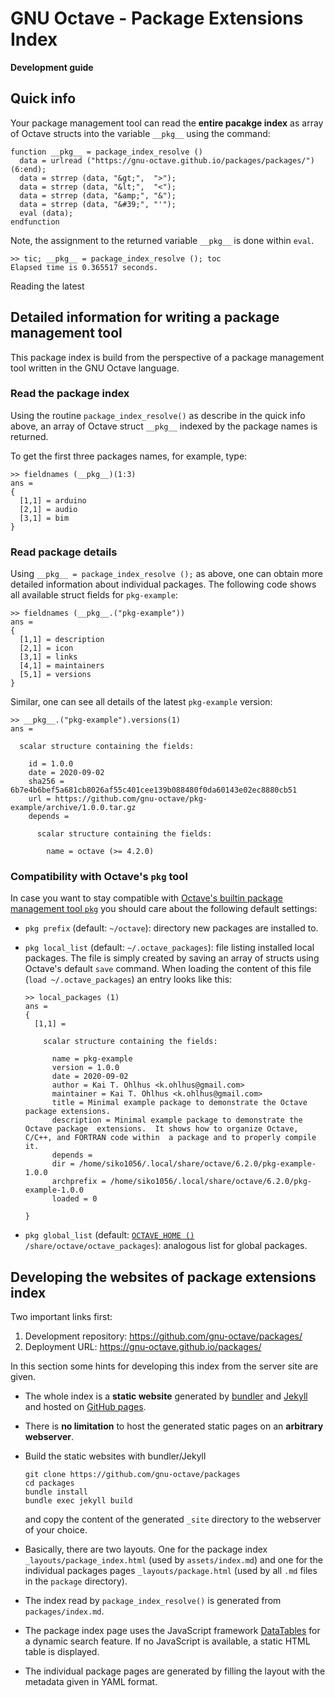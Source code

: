 # GNU Octave - Package Extensions Index

**Development guide**

## Quick info

Your package management tool can read the **entire pacakge index**
as array of Octave structs into the variable `__pkg__` using the command:
```
function __pkg__ = package_index_resolve ()
  data = urlread ("https://gnu-octave.github.io/packages/packages/")(6:end);
  data = strrep (data, "&gt;",  ">");
  data = strrep (data, "&lt;",  "<");
  data = strrep (data, "&amp;", "&");
  data = strrep (data, "&#39;", "'");
  eval (data);
endfunction
```
Note, the assignment to the returned variable `__pkg__` is done within `eval`.
```
>> tic; __pkg__ = package_index_resolve (); toc
Elapsed time is 0.365517 seconds.
```
Reading the latest


## Detailed information for writing a package management tool

This package index is build from the perspective of a package management tool
written in the GNU Octave language.


### Read the package index

Using the routine `package_index_resolve()` as describe in the quick info above,
an array of Octave struct `__pkg__` indexed by the package names is returned.

To get the first three packages names, for example, type:
```
>> fieldnames (__pkg__)(1:3)
ans =
{
  [1,1] = arduino
  [2,1] = audio
  [3,1] = bim
}
```


### Read package details

Using `__pkg__ = package_index_resolve ();` as above,
one can obtain more detailed information about individual packages.
The following code shows all available struct fields for `pkg-example`:
```
>> fieldnames (__pkg__.("pkg-example"))
ans =
{
  [1,1] = description
  [2,1] = icon
  [3,1] = links
  [4,1] = maintainers
  [5,1] = versions
}
```
Similar, one can see all details of the latest `pkg-example` version:
```
>> __pkg__.("pkg-example").versions(1)
ans =

  scalar structure containing the fields:

    id = 1.0.0
    date = 2020-09-02
    sha256 = 6b7e4b6bef5a681cb8026af55c401cee139b088480f0da60143e02ec8880cb51
    url = https://github.com/gnu-octave/pkg-example/archive/1.0.0.tar.gz
    depends =

      scalar structure containing the fields:

        name = octave (>= 4.2.0)
```


### Compatibility with Octave's `pkg` tool

In case you want to stay compatible with
[Octave's builtin package management tool `pkg`](https://www.octave.org/doc/v6.2.0/XREFpkg.html)
you should care about the following default settings:

- `pkg prefix` (default: `~/octave`): directory new packages are installed to.
- `pkg local_list` (default: `~/.octave_packages`): file listing installed
  local packages.  The file is simply created by saving an array of structs
  using Octave's default `save` command.
  When loading the content of this file (`load ~/.octave_packages`) an entry
  looks like this:

  ```
  >> local_packages (1)
  ans =
  {
    [1,1] =

      scalar structure containing the fields:

        name = pkg-example
        version = 1.0.0
        date = 2020-09-02
        author = Kai T. Ohlhus <k.ohlhus@gmail.com>
        maintainer = Kai T. Ohlhus <k.ohlhus@gmail.com>
        title = Minimal example package to demonstrate the Octave package extensions.
        description = Minimal example package to demonstrate the Octave package  extensions.  It shows how to organize Octave, C/C++, and FORTRAN code within  a package and to properly compile it.
        depends =
        dir = /home/siko1056/.local/share/octave/6.2.0/pkg-example-1.0.0
        archprefix = /home/siko1056/.local/share/octave/6.2.0/pkg-example-1.0.0
        loaded = 0

  }
  ```

- `pkg global_list` (default:
  [`OCTAVE_HOME ()`](https://www.octave.org/doc/v6.2.0/XREFOCTAVE_005fHOME.html)
  `/share/octave/octave_packages`):
  analogous list for global packages.


## Developing the websites of package extensions index

Two important links first:

1. Development repository: <https://github.com/gnu-octave/packages/>
2. Deployment URL: <https://gnu-octave.github.io/packages/>

In this section some hints for developing this index from the server site are
given.

- The whole index is a **static website** generated by
  [bundler](https://bundler.io/) and [Jekyll](https://jekyllrb.com/)
  and hosted on
  [GitHub pages](https://pages.github.com/).

- There is **no limitation** to host the generated static pages on an
  **arbitrary webserver**.

- Build the static websites with bundler/Jekyll
  ```
  git clone https://github.com/gnu-octave/packages
  cd packages
  bundle install
  bundle exec jekyll build
  ```
  and copy the content of the generated `_site` directory to the webserver of
  your choice.

- Basically, there are two layouts.
  One for the package index `_layouts/package_index.html` (used by
  `assets/index.md`) and one for the individual packages pages
  `_layouts/package.html` (used by all `.md` files in the `package` directory).

- The index read by `package_index_resolve()` is generated from
  `packages/index.md`.

- The package index page uses the JavaScript framework
  [DataTables](https://datatables.net/) for a dynamic search feature.
  If no JavaScript is available, a static HTML table is displayed.

- The individual package pages are generated by filling the layout with the
  metadata given in YAML format.
